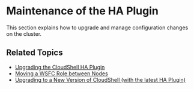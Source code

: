 # Maintenance of the HA Plugin

This section explains how to upgrade and manage configuration changes on the cluster.

## Related Topics

- [Upgrading the CloudShell HA Plugin](./upgrada-cs-ha-plugin.md)
- [Moving a WSFC Role between Nodes](./move-wsfc-role-between-nodes.md)
- [Upgrading to a New Version of CloudShell (with the latest HA Plugin)](./upgrade-cloudshell.md)